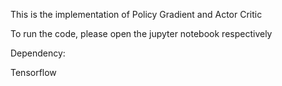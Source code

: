 This is the implementation of Policy Gradient and Actor Critic

To run the code, please open the jupyter notebook respectively

Dependency:

Tensorflow
